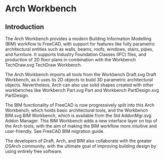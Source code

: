 # Arch Workbench

## Introduction

The  Arch Workbench provides a modern Building Information Modelling (BIM) workflow to FreeCAD, with support for features like fully parametric architectural entities such as walls, beams, roofs, windows, stairs, pipes, and furniture. It supports Industry Foundation Classes (IFC) files, and production of 2D floor plans in combination with the Workbench TechDraw.svg TechDraw Workbench.

The Arch Workbench imports all tools from the Workbench Draft.svg Draft Workbench, as it uses its 2D objects to build 3D parametric architectural objects. Nevertheless, Arch can also use solid shapes created with other workbenches like Workbench Part.svg Part and Workbench PartDesign.svg PartDesign.

The BIM functionality of FreeCAD is now progressively split into this Arch Workbench, which holds basic architectural tools, and the Workbench BIM.svg BIM Workbench, which is available from the Std AddonMgr.svg Addon Manager. This BIM Workbench adds a new interface layer on top of the Arch tools, with the aim of making the BIM workflow more intuitive and user-friendly. See FreeCAD BIM migration guide.

The developers of Draft, Arch, and BIM also collaborate with the greater OSArch community, with the ultimate goal of improving building design by using entirely free software.